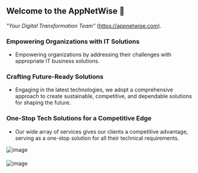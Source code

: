 ## Welcome to the AppNetWise 🙌

_"Your Digital Transformation Team"_
(https://appnetwise.com).

### Empowering Organizations with IT Solutions

- Empowering organizations by addressing their challenges with appropriate IT business solutions.

### Crafting Future-Ready Solutions

- Engaging in the latest technologies, we adopt a comprehensive approach to create sustainable, competitive, and dependable solutions for shaping the future.

### One-Stop Tech Solutions for a Competitive Edge

- Our wide array of services gives our clients a competitive advantage, serving as a one-stop solution for all their technical requirements.

![image](https://appnetwise.com/static/consulting-advisory-6b73fc60b62f7528ac9e7526b9f27aca.jpg)

####

![image](https://appnetwise.com/static/about22-7c156dceb5d692bde66f09b3755c7ea9.jpg)
